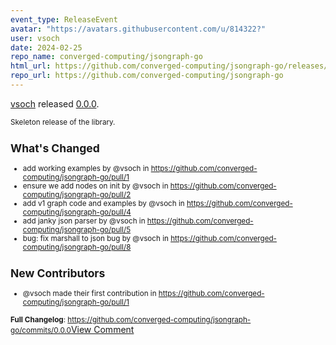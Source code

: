 ```yaml
---
event_type: ReleaseEvent
avatar: "https://avatars.githubusercontent.com/u/814322?"
user: vsoch
date: 2024-02-25
repo_name: converged-computing/jsongraph-go
html_url: https://github.com/converged-computing/jsongraph-go/releases/tag/0.0.0
repo_url: https://github.com/converged-computing/jsongraph-go
---
```


<a href='https://github.com/vsoch' target='_blank'>vsoch</a> released <a href='https://github.com/converged-computing/jsongraph-go/releases/tag/0.0.0' target='_blank'>0.0.0</a>.

<small>Skeleton release of the library.

## What's Changed
* add working examples by @vsoch in https://github.com/converged-computing/jsongraph-go/pull/1
* ensure we add nodes on init by @vsoch in https://github.com/converged-computing/jsongraph-go/pull/2
* add v1 graph code and examples by @vsoch in https://github.com/converged-computing/jsongraph-go/pull/4
* add janky json parser by @vsoch in https://github.com/converged-computing/jsongraph-go/pull/5
* bug: fix marshall to json bug by @vsoch in https://github.com/converged-computing/jsongraph-go/pull/8

## New Contributors
* @vsoch made their first contribution in https://github.com/converged-computing/jsongraph-go/pull/1

**Full Changelog**: https://github.com/converged-computing/jsongraph-go/commits/0.0.0</small><a href='https://github.com/converged-computing/jsongraph-go/releases/tag/0.0.0' target='_blank'>View Comment</a>